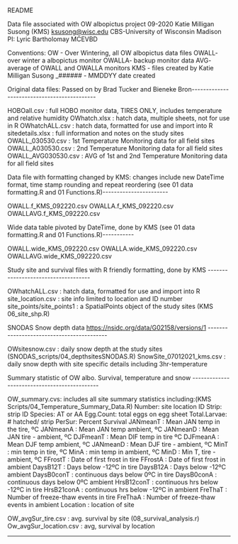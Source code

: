 README

Data file associated with OW albopictus project 
09-2020
Katie Milligan Susong (KMS)
ksusong@wisc.edu
CBS-University of Wisconsin Madison
PI: Lyric Bartholomay
MCEVBD

Conventions:
OW - Over Wintering, all OW albopictus data files 
OWALL- over winter a albopictus monitor
OWALLA- backup monitor data
AVG- average of OWALL and OWALLA monitors 
KMS - files created by Katie Milligan Susong
_###### - MMDDYY date created


Original data files: Passed on by Brad Tucker and Bieneke Bron--------------------------------------------

HOBOall.csv          : full HOBO monitor data, TIRES ONLY, includes temperature and relative humidity
OWhatch.xlsx         : hatch data, multiple sheets, not for use in R
OWhatchALL.csv       : hatch data, formatted for use and import into R
sitedetails.xlsx     : full information and notes on the study sites
OWALL_030530.csv     : 1st Temperature Monitoring data for all field sites 
OWALL_A030530.csv    : 2nd Temperature Monitoring data for all field sites 
OWALL_AVG030530.csv  : AVG of 1st and 2nd Temperature Monitoring data for all field sites




Data file with formatting changed by KMS: changes include new DateTime format, time 
stamp rounding and repeat reordering (see 01 data formatting.R and 01 Functions.R)-----------------------

OWALL.f_KMS_092220.csv
OWALLA.f_KMS_092220.csv
OWALLAVG.f_KMS_092220.csv



Wide data table pivoted by DateTime, done by KMS (see 01 data formatting.R and 01 Functions.R)-----------

OWALL.wide_KMS_092220.csv
OWALLA.wide_KMS_092220.csv
OWALLAVG.wide_KMS_092220.csv



Study site and survival files with R friendly formatting, done by KMS ------------------------------------

OWhatchALL.csv           : hatch data, formatted for use and import into R
site_location.csv        : site info limited to location and ID number 
site_points/site_points1 : a SpatialPoints object of the study sites (KMS 06_site_shp.R)



SNODAS Snow depth data https://nsidc.org/data/G02158/versions/1 ------------------------------------------

OWsitesnow.csv            : daily snow depth at the study sites (SNODAS_scripts/04_depthsitesSNODAS.R)
SnowSite_07012021_kms.csv : daily snow depth with site specific details including 3hr-temperature



Summary statistic of OW albo. Survival, temperature and snow ---------------------------------------------

OW_summary.cvs: includes all site summary statistics including:(KMS Scripts/04_Temperature_Summary_Data.R)
	Number: site location ID
	Strip: strip ID
	Species: AT or AA
	Egg.Count: total eggs on egg sheet
	Total.Larvae: # hatched/ strip
	PerSur: Percent Survival 
	JANmeanT : Mean JAN temp in the tire, ºC
	JANmeanA : Mean JAN temp ambient, ºC
	JANmeanD : Mean JAN tire - ambient, ºC
	DJFmeanT : Mean DIF temp in tire ºC
	DJFmeanA : Mean DJF temp ambient, ºC
	JANmeanD : Mean DJF tire - ambient, ºC
	MinT : min temp in tire, ºC
	MinA : min temp in ambient, ºC
	MinD : Min T, tire - ambient, ºC
	FFrostT : Date of first frost in tire
	FFrostA : Date of first frost in ambient
	DaysB12T : Days below -12ºC in tire
	DaysB12A : Days below -12ºC ambient
	DaysB0conT : continuous days below 0ºC in tire
	DaysB0conA : continuous days below 0ºC ambient
	HrsB12conT : continuous hrs below -12ºC in tire
	HrsB21conA : continuous hrs below -12ºC in ambient
	FreThaT : Number of freeze-thaw events in tire
	FreThaA : Number of freeze-thaw events in ambient
	Location : location of site 

OW_avgSur_tire.csv : avg. survival by site (08_survival_analysis.r)
Ow_avgSur_location.csv : avg, survival by location 


-----------------------------------------------------------------------------------------------------------

